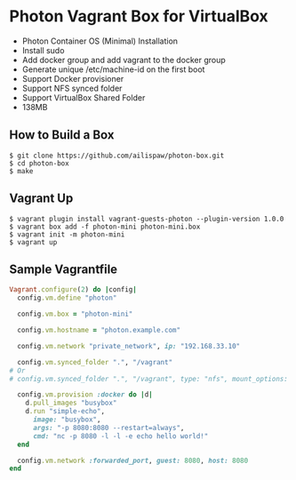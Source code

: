 # Photon Vagrant Box for VirtualBox

- Photon Container OS (Minimal) Installation
- Install sudo
- Add docker group and add vagrant to the docker group
- Generate unique /etc/machine-id on the first boot
- Support Docker provisioner
- Support NFS synced folder
- Support VirtualBox Shared Folder
- 138MB

## How to Build a Box

```
$ git clone https://github.com/ailispaw/photon-box.git
$ cd photon-box
$ make
```

## Vagrant Up

```
$ vagrant plugin install vagrant-guests-photon --plugin-version 1.0.0
$ vagrant box add -f photon-mini photon-mini.box
$ vagrant init -m photon-mini
$ vagrant up
```

## Sample Vagrantfile

```ruby
Vagrant.configure(2) do |config|
  config.vm.define "photon"

  config.vm.box = "photon-mini"

  config.vm.hostname = "photon.example.com"

  config.vm.network "private_network", ip: "192.168.33.10"

  config.vm.synced_folder ".", "/vagrant"
# Or
# config.vm.synced_folder ".", "/vagrant", type: "nfs", mount_options: ["nolock", "vers=3", "udp"]

  config.vm.provision :docker do |d|
    d.pull_images "busybox"
    d.run "simple-echo",
      image: "busybox",
      args: "-p 8080:8080 --restart=always",
      cmd: "nc -p 8080 -l -l -e echo hello world!"
  end

  config.vm.network :forwarded_port, guest: 8080, host: 8080
end
```
